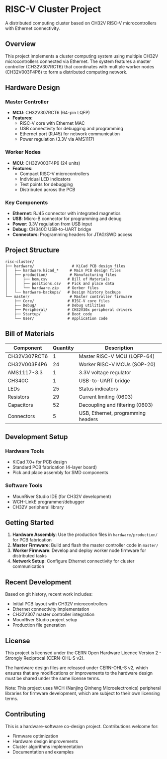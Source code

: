 # RISC-V Cluster Project

A distributed computing cluster based on CH32V RISC-V microcontrollers with Ethernet connectivity.

## Overview

This project implements a cluster computing system using multiple CH32V microcontrollers connected via Ethernet. The system features a master controller (CH32V307RCT6) that coordinates with multiple worker nodes (CH32V003F4P6) to form a distributed computing network.

## Hardware Design

### Master Controller
- **MCU**: CH32V307RCT6 (64-pin LQFP)
- **Features**: 
  - RISC-V core with Ethernet MAC
  - USB connectivity for debugging and programming
  - Ethernet port (RJ45) for network communication
  - Power regulation (3.3V via AMS1117)

### Worker Nodes
- **MCU**: CH32V003F4P6 (24 units)
- **Features**:
  - Compact RISC-V microcontrollers
  - Individual LED indicators
  - Test points for debugging
  - Distributed across the PCB

### Key Components
- **Ethernet**: RJ45 connector with integrated magnetics
- **USB**: Micro-B connector for programming and debug
- **Power**: 3.3V regulation from USB input
- **Debug**: CH340C USB-to-UART bridge
- **Connectors**: Programming headers for JTAG/SWD access

## Project Structure

```
risc-cluster/
├── hardware/                 # KiCad PCB design files
│   ├── hardware.kicad_*     # Main PCB design files
│   ├── production/          # Manufacturing files
│   │   ├── bom.csv         # Bill of Materials
│   │   ├── positions.csv   # Pick and place data
│   │   └── hardware.zip    # Gerber files
│   └── hardware-backups/   # Design history backups
└── master/                  # Master controller firmware
    ├── Core/               # RISC-V core files
    ├── Debug/              # Debug utilities
    ├── Peripheral/         # CH32V30x peripheral drivers
    ├── Startup/            # Boot code
    └── User/               # Application code
```

## Bill of Materials

| Component | Quantity | Description |
|-----------|----------|-------------|
| CH32V307RCT6 | 1 | Master RISC-V MCU (LQFP-64) |
| CH32V003F4P6 | 24 | Worker RISC-V MCUs (SOP-20) |
| AMS1117-3.3 | 1 | 3.3V voltage regulator |
| CH340C | 1 | USB-to-UART bridge |
| LEDs | 25 | Status indicators |
| Resistors | 29 | Current limiting (0603) |
| Capacitors | 52 | Decoupling and filtering (0603) |
| Connectors | 5 | USB, Ethernet, programming headers |

## Development Setup

### Hardware Tools
- KiCad 7.0+ for PCB design
- Standard PCB fabrication (4-layer board)
- Pick and place assembly for SMD components

### Software Tools
- MounRiver Studio IDE (for CH32V development)
- WCH-LinkE programmer/debugger
- CH32V peripheral library

## Getting Started

1. **Hardware Assembly**: Use the production files in `hardware/production/` for PCB fabrication
2. **Master Firmware**: Build and flash the master controller code in `master/`
3. **Worker Firmware**: Develop and deploy worker node firmware for distributed tasks
4. **Network Setup**: Configure Ethernet connectivity for cluster communication

## Recent Development

Based on git history, recent work includes:
- Initial PCB layout with CH32V microcontrollers
- Ethernet connectivity implementation
- CH32V307 master controller integration
- MounRiver Studio project setup
- Production file generation

## License

This project is licensed under the CERN Open Hardware Licence Version 2 - Strongly Reciprocal (CERN-OHL-S v2).

The hardware design files are released under CERN-OHL-S v2, which ensures that any modifications or improvements to the hardware design must be shared under the same license terms.

Note: This project uses WCH (Nanjing Qinheng Microelectronics) peripheral libraries for firmware development, which are subject to their own licensing terms.

## Contributing

This is a hardware-software co-design project. Contributions welcome for:
- Firmware optimization
- Hardware design improvements
- Cluster algorithms implementation
- Documentation and examples